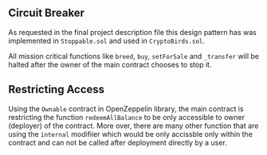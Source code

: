Circuit Breaker
---------------

As requested in the final project description file this design pattern has was implemented in `Stoppable.sol` and used in `CryptoBirds.sol`.

All mission critical functions like `breed`, `buy`, `setForSale` and `_transfer` will be halted after the owner of the main contract chooses to stop it.

Restricting Access
------------------

Using the `Ownable` contract in OpenZeppelin library, the main contract is restricting the function `redeemAllBalance` to be only accessible to owner (deployer) of the contract.
More over, there are many other function that are using the `internal` modifiier which would be only accissble only within the contract and can not be called after deployment directly by a user.